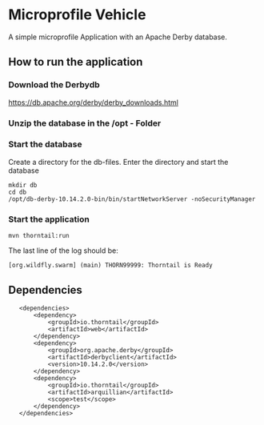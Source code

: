 # Microprofile Vehicle

A simple microprofile Application with an Apache Derby database.

## How to run the application

### Download the Derbydb

<https://db.apache.org/derby/derby_downloads.html>

### Unzip the database in the /opt - Folder

### Start the database

Create a directory for the db-files. Enter the directory and start the database

```
mkdir db
cd db
/opt/db-derby-10.14.2.0-bin/bin/startNetworkServer -noSecurityManager
```

### Start the application

```
mvn thorntail:run
```

The last line of the log should be:

```
[org.wildfly.swarm] (main) THORN99999: Thorntail is Ready
```

## Dependencies
 ```
    <dependencies>
        <dependency>
            <groupId>io.thorntail</groupId>
            <artifactId>web</artifactId>
        </dependency>
        <dependency>
            <groupId>org.apache.derby</groupId>
            <artifactId>derbyclient</artifactId>
            <version>10.14.2.0</version>
        </dependency>
        <dependency>
            <groupId>io.thorntail</groupId>
            <artifactId>arquillian</artifactId>
            <scope>test</scope>
        </dependency>
    </dependencies>
```
